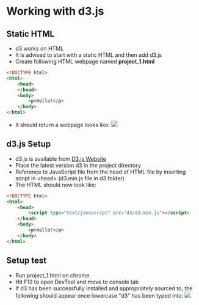 # Working with d3.js


## Static HTML
- d3 works on HTML 
- It is advised to start with a static HTML and then add d3.js
- Create following HTML webpage named **project_1.html**
```html
<!DOCTYPE html>
<html>
	<head>
	</head>
	<body>
		<p>Hello!</p>
	</body>
</html>
```
- It should return a webpage looks like:
![](https://d1gg5jm9r4jrt6.cloudfront.net/project_1_browser_snapshot_600x198.png)

##  d3.js Setup
- d3.js is available from [D3.js Website](https://d3js.org/)
- Place the latest version d3 in the project directory
- Reference to JavaScript file from the head of HTML file by inserting script in \<head> (d3.min.js file in d3 folder)
- The HTML should now look like:
```HTML
<!DOCTYPE html>
<html>
	<head>
		<script type="text/javascript" src="d3/d3.min.js"></script>
	</head>
	<body>
		<p>Hello!</p>
	</body>
</html>
```

## Setup test
- Run project_1.html on chrome
- Hit F12 to open DevTool and move to console tab
- If d3 has been successfully installed and appropriately sourced to, the following should appear once lowercase "d3" has been typed into:
![](https://d1gg5jm9r4jrt6.cloudfront.net/d3.js.javascript.console_300x420.png)
